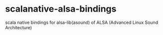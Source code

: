 # scalanative-alsa-bindings
scala native bindings for alsa-lib(asound) of ALSA (Advanced Linux Sound Architecture)
